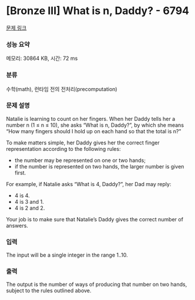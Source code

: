 # [Bronze III] What is n, Daddy? - 6794 

[문제 링크](https://www.acmicpc.net/problem/6794) 

### 성능 요약

메모리: 30864 KB, 시간: 72 ms

### 분류

수학(math), 런타임 전의 전처리(precomputation)

### 문제 설명

<p>Natalie is learning to count on her fingers. When her Daddy tells her a number n (1 ≤ n ≤ 10), she asks “What is n, Daddy?”, by which she means “How many fingers should I hold up on each hand so that the total is n?”</p>

<p>To make matters simple, her Daddy gives her the correct finger representation according to the following rules:</p>

<ul>
	<li>the number may be represented on one or two hands;</li>
	<li>if the number is represented on two hands, the larger number is given first.</li>
</ul>

<p>For example, if Natalie asks “What is 4, Daddy?”, her Dad may reply:</p>

<ul>
	<li>4 is 4.</li>
	<li>4 is 3 and 1.</li>
	<li>4 is 2 and 2.</li>
</ul>

<p>Your job is to make sure that Natalie’s Daddy gives the correct number of answers.</p>

### 입력 

 <p>The input will be a single integer in the range 1..10.</p>

### 출력 

 <p>The output is the number of ways of producing that number on two hands, subject to the rules outlined above.</p>

